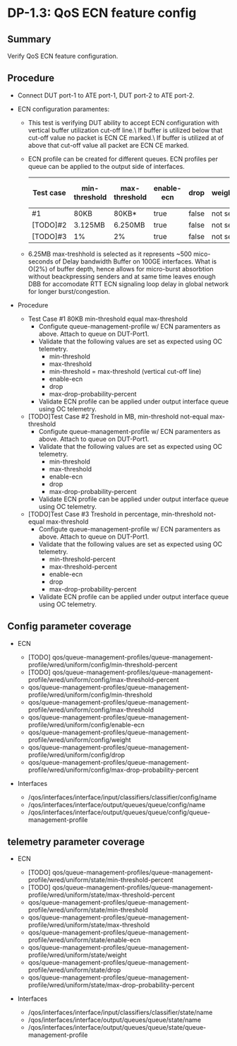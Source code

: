 # DP-1.3: QoS ECN feature config

## Summary

Verify QoS ECN feature configuration.

## Procedure

*   Connect DUT port-1 to ATE port-1, DUT port-2 to ATE port-2.

*   ECN configuration paramentes:

    *   This test is verifying DUT ability to accept ECN configuration with vertical buffer utilization cut-off line.\ If buffer is utilized below that cut-off value no packet is ECN CE marked.\ If buffer is utilized at of above that cut-off value all packet are ECN CE marked.

    *   ECN profile can be created for different queues. ECN profiles per queue
        can be applied to the output side of interfaces.

        Test case|min-threshold | max-threshold | enable-ecn | drop  | weight  | max-drop-probability-percent
        |--------|------------- | ------------- | ---------- | ----- | ------- | ----------------------------
        |#1      |80KB          |80KB*          | true       | false | not set | 100
        |[TODO]#2      |3.125MB       | 6.250MB       | true       | false | not set | 100
        |[TODO]#3      |1%            | 2%            | true       | false | not set | 100

    * 6.25MB max-treshhold is selected as it represents ~500 mico-seconds of Delay bandwidth Buffer on 100GE interfaces. What is O(2%) of buffer depth, hence allows for micro-burst absorbtion without beackpressing senders and at same time leaves enough DBB for accomodate RTT ECN signaling loop delay in global network for longer burst/congestion.

*   Procedure
    * Test Case #1 80KB min-threshold equal max-threshold
        *   Configute queue-management-profile w/ ECN paramenters as above. Attach to queue on DUT-Port1.
        *   Validate that the following values are set as expected using OC telemetry.
            *   min-threshold
            *   max-threshold
            *   min-threshold = max-threshold (vertical cut-off line)
            *   enable-ecn
            *   drop
            *   max-drop-probability-percent
        *   Validate ECN profile can be applied under output interface queue using
            OC telemetry.
    * [TODO]Test Case #2 Treshold in MB, min-threshold not-equal max-threshold
        *   Configute queue-management-profile w/ ECN paramenters as above. Attach to queue on DUT-Port1.
        *   Validate that the following values are set as expected using OC telemetry.
            *   min-threshold
            *   max-threshold
            *   enable-ecn
            *   drop
            *   max-drop-probability-percent
        *   Validate ECN profile can be applied under output interface queue using
            OC telemetry.
    * [TODO]Test Case #3 Treshold in percentage, min-threshold not-equal max-threshold
        *   Configute queue-management-profile w/ ECN paramenters as above. Attach to queue on DUT-Port1.
        *   Validate that the following values are set as expected using OC telemetry.
            *   min-threshold-percent
            *   max-threshold-percent
            *   enable-ecn
            *   drop
            *   max-drop-probability-percent
        *   Validate ECN profile can be applied under output interface queue using
            OC telemetry.

## Config parameter coverage

*   ECN
    *   [TODO] qos/queue-management-profiles/queue-management-profile/wred/uniform/config/min-threshold-percent
    *   [TODO] qos/queue-management-profiles/queue-management-profile/wred/uniform/config/max-threshold-percent    
    *   qos/queue-management-profiles/queue-management-profile/wred/uniform/config/min-threshold
    *   qos/queue-management-profiles/queue-management-profile/wred/uniform/config/max-threshold
    *   qos/queue-management-profiles/queue-management-profile/wred/uniform/config/enable-ecn
    *   qos/queue-management-profiles/queue-management-profile/wred/uniform/config/weight
    *   qos/queue-management-profiles/queue-management-profile/wred/uniform/config/drop
    *   qos/queue-management-profiles/queue-management-profile/wred/uniform/config/max-drop-probability-percent

*   Interfaces

    *   /qos/interfaces/interface/input/classifiers/classifier/config/name
    *   /qos/interfaces/interface/output/queues/queue/config/name
    *   /qos/interfaces/interface/output/queues/queue/config/queue-management-profile

## telemetry parameter coverage

*   ECN

    *   [TODO] qos/queue-management-profiles/queue-management-profile/wred/uniform/state/min-threshold-percent
    *   [TODO] qos/queue-management-profiles/queue-management-profile/wred/uniform/state/max-threshold-percent  
    *   qos/queue-management-profiles/queue-management-profile/wred/uniform/state/min-threshold
    *   qos/queue-management-profiles/queue-management-profile/wred/uniform/state/max-threshold
    *   qos/queue-management-profiles/queue-management-profile/wred/uniform/state/enable-ecn
    *   qos/queue-management-profiles/queue-management-profile/wred/uniform/state/weight
    *   qos/queue-management-profiles/queue-management-profile/wred/uniform/state/drop
    *   qos/queue-management-profiles/queue-management-profile/wred/uniform/state/max-drop-probability-percent

*   Interfaces

    *   /qos/interfaces/interface/input/classifiers/classifier/state/name
    *   /qos/interfaces/interface/output/queues/queue/state/name
    *   /qos/interfaces/interface/output/queues/queue/state/queue-management-profile